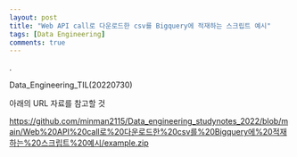 ```yaml
---
layout: post
title: "Web API call로 다운로드한 csv를 Bigquery에 적재하는 스크립트 예시"
tags: [Data Engineering]
comments: true
---
```


.

Data_Engineering_TIL(20220730)

아래의 URL 자료를 참고할 것

https://github.com/minman2115/Data_engineering_studynotes_2022/blob/main/Web%20API%20call로%20다운로드한%20csv를%20Bigquery에%20적재하는%20스크립트%20예시/example.zip